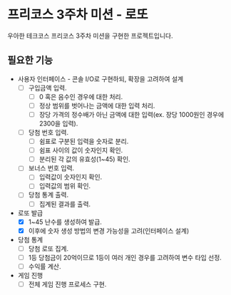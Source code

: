 # 프리코스 3주차 미션 - 로또

우아한 테크코스 프리코스 3주차 미션을 구현한 프로젝트입니다.


## 필요한 기능

* 사용자 인터페이스 - 콘솔 I/O로 구현하되, 확장을 고려하여 설계
    - [ ] 구입금액 입력.
        - [ ] 0 혹은 음수인 경우에 대한 처리.
        - [ ] 정상 범위를 벗어나는 금액에 대한 입력 처리.
        - [ ] 장당 가격의 정수배가 아닌 금액에 대한 입력(ex. 장당 1000원인 경우에 2300을 입력).
    - [ ] 당첨 번호 입력.
        - [ ] 쉼표로 구분된 입력을 숫자로 분리.
        - [ ] 쉼표 사이의 값이 숫자인지 확인.
        - [ ] 분리된 각 값의 유효성(1~45) 확인.
    - [ ] 보너스 번호 입력.
        - [ ] 입력값이 숫자인지 확인.
        - [ ] 입력값의 범위 확인.
    - [ ] 당첨 통계 출력.
        - [ ] 집계된 결과를 출력.
* 로또 발급
    - [x] 1~45 난수를 생성하여 발급.
    - [x] 이후에 숫자 생성 방법의 변경 가능성을 고려(인터페이스 설계)
* 당첨 통계
    - [ ] 당첨 로또 집계.
    - [ ] 1등 당첨금이 20억이므로 1등이 여러 개인 경우를 고려하여 변수 타입 선정.
    - [ ] 수익률 계산.
* 게임 진행
    - [ ] 전체 게임 진행 프로세스 구현.